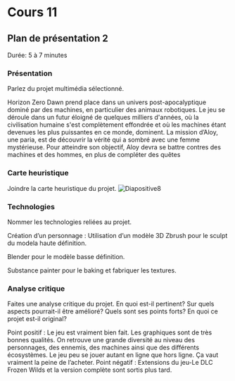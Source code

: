 # Cours 11
## Plan de présentation 2 
Durée: 5 à 7 minutes

### Présentation
Parlez du projet multimédia sélectionné. 

Horizon Zero Dawn prend place dans un univers post-apocalyptique dominé par des machines, en particulier des animaux robotiques. Le jeu se déroule dans un futur éloigné de quelques milliers d'années, où la civilisation humaine s'est complètement effondrée et où les machines étant devenues les plus puissantes en ce monde, dominent. La mission d’Aloy, une paria, est de découvrir la vérité qui a sombré avec une femme mystérieuse. Pour atteindre son objectif, Aloy devra se battre contres des machines et des hommes, en plus de compléter des quêtes


### Carte heuristique
Joindre la carte heuristique du projet.
![Diapositive8](https://user-images.githubusercontent.com/89608228/145317930-2d432de0-6154-480c-9ce5-9f995b19beca.JPG)


### Technologies
Nommer les technologies reliées au projet.

Création d’un personnage :
Utilisation d’un modèle 3D
Zbrush pour le sculpt du modela haute définition.

Blender pour le modèle basse définition.

Substance painter pour le baking et fabriquer les textures.


### Analyse critique
Faites une analyse critique du projet. En quoi est-il pertinent? Sur quels aspects pourrait-il être amélioré? Quels sont ses points forts? En quoi ce projet est-il original? 

Point positif : Le jeu est vraiment bien fait. Les graphiques sont de très bonnes qualités. On retrouve une grande diversité au niveau des personnages, des ennemis, des machines ainsi que des différents écosystèmes. Le jeu peu se jouer autant en ligne que hors ligne. Ça vaut vraiment la peine de l’acheter.
Point négatif : Extensions du jeu-Le DLC Frozen Wilds et la version complète sont sortis plus tard.
